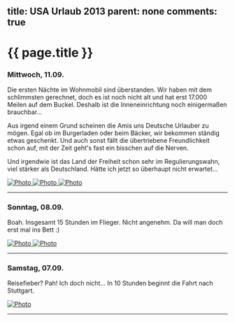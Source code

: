 title: USA Urlaub 2013
parent: none
comments: true
---

# {{ page.title }}

### Mittwoch, 11.09.

Die ersten Nächte im Wohnmobil sind überstanden. Wir haben mit dem schlimmsten gerechnet, doch es ist noch nicht alt und hat erst 17.000 Meilen auf dem Buckel. Deshalb ist die Inneneinrichtung noch einigermaßen brauchbar...

Aus irgend einem Grund scheinen die Amis uns Deutsche Urlauber zu mögen. Egal ob im Burgerladen oder beim Bäcker, wir bekommen ständig etwas geschenkt. Und auch sonst fällt die übertriebene Freundlichkeit schon auf, mit der Zeit geht's fast ein bisschen auf die Nerven.

Und irgendwie ist das Land der Freiheit schon sehr im Regulierungswahn, viel stärker als Deutschland. Hätte ich jetzt so überhaupt nicht erwartet...

<div class="yoxview">
    <a href="img/usa_2013/09_10_womo.jpg" class="thumbnail">
        <img src="img/usa_2013/09_10_womo_small.jpg" alt="Photo" title="Wohnmobil">
    </a>
    <a href="img/usa_2013/09_10_fw1.jpg" class="thumbnail">
        <img src="img/usa_2013/09_10_fw1_small.jpg" alt="Photo" title="Feuerwehr in LA">
    </a>
    <a href="img/usa_2013/09_10_fw2.jpg" class="thumbnail">
        <img src="img/usa_2013/09_10_fw2_small.jpg" alt="Photo" title="Feuerwehr im Einsatz">
    </a>
</div>
<hr>

### Sonntag, 08.09.

Boah. Insgesamt 15 Stunden im Flieger. Nicht angenehm. Da will man doch erst mal ins Bett :)

<div class="yoxview">
    <a href="img/usa_2013/09_08_stuttgart.jpg" class="thumbnail">
        <img src="img/usa_2013/09_08_stuttgart_small.jpg" alt="Photo" title="Flugzeug Stuttgart">
    </a>
    <a href="img/usa_2013/09_08_carson.jpg" class="thumbnail">
        <img src="img/usa_2013/09_08_carson_small.jpg" alt="Photo" title="Carson Mall LA">
    </a>
</div>
<hr>

### Samstag, 07.09.

Reisefieber? Pah! Ich doch nicht... In 10 Stunden beginnt die Fahrt nach Stuttgart.

<div class="yoxview">
    <a href="img/usa_2013/09_07_koffer.jpg" class="thumbnail">
        <img src="img/usa_2013/09_07_koffer_small.jpg" alt="Photo" title="Ich packe meinen Koffer...">
    </a>
</div>
<hr>
